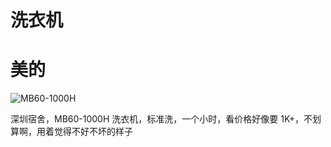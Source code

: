 # 洗衣机

# 美的

![MB60-1000H](http://img2.ea3w-img.com.cn/product/41_240x180/240/ceL8AeeW11Mg.jpg)

深圳宿舍，MB60-1000H 洗衣机，标准洗，一个小时，看价格好像要 1K+，不划算啊，用着觉得不好不坏的样子